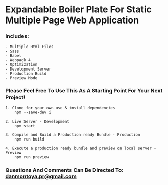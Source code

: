 

Expandable Boiler Plate For Static Multiple Page Web Application
================================================================

### Includes: 
    - Multiple Html Files
    - Sass
    - Babel
    - Webpack 4
    - Optimization
    - Development Server
    - Production Build
    - Preview Mode


### Please Feel Free To Use This As A Starting Point For Your Next Project!


    1. Clone for your own use & install dependencies
        npm --save-dev i

    2. Live Server - Development
        npm start

    3. Compile and Build a Production ready Bundle - Production
        npm run build 

    4. Execute a production ready bundle and preview on local server - Preview 
        npm run preview



### Questions And Comments Can Be Directed To: danmontoya.pr@gmail.com